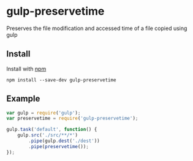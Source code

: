# gulp-preservetime

Preserves the file modification and accessed time of a file copied using gulp

## Install

Install with [npm](https://npmjs.org/package/gulp-preservetime)

```
npm install --save-dev gulp-preservetime
```

## Example

```js
var gulp = require('gulp');
var preservetime = require('gulp-preservetime');

gulp.task('default', function() {
	gulp.src('./src/**/*')
		.pipe(gulp.dest('./dest'))
		.pipe(preservetime());
});
```